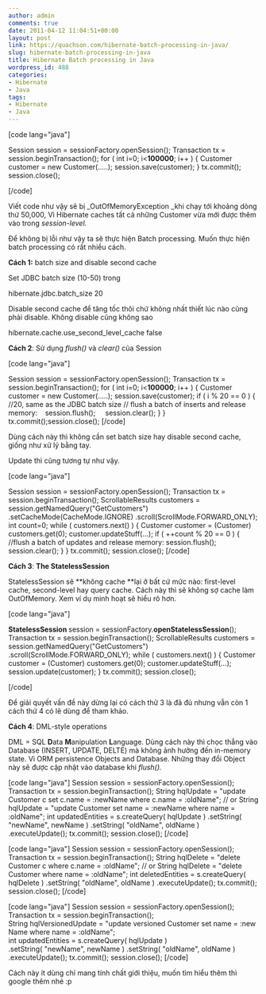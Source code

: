```yaml
---
author: admin
comments: true
date: 2011-04-12 11:04:51+00:00
layout: post
link: https://quachson.com/hibernate-batch-processing-in-java/
slug: hibernate-batch-processing-in-java
title: Hibernate Batch processing in Java
wordpress_id: 488
categories:
- Hibernate
- Java
tags:
- Hibernate
- Java
---
```


[code lang="java"]

Session session = sessionFactory.openSession();
Transaction tx = session.beginTransaction();
for ( int i=0; i<<strong>100000</strong>; i++ ) {
Customer customer = new Customer(.....);
session.save(customer);
}
tx.commit();
session.close();

[/code]

Viết code như vậy sẽ bị _OutOfMemoryException _khi chạy tới khoảng dòng thứ 50,000, Vì Hibernate caches tất cả những Customer vừa mới được thêm vào trong _session-level._

Để không bị lỗi như vậy ta sẽ thực hiện Batch processing. Muốn thực hiện batch processing có rất nhiều cách.

**Cách 1:** batch size and disable second cache

Set JDBC batch size (10-50) trong

hibernate.jdbc.batch_size 20

Disable second cache để tăng tốc thôi chứ không nhất thiết lúc nào cũng phải disable. Không disable cũng không sao

hibernate.cache.use_second_level_cache false

**Cách 2**: Sử dụng _flush()_ và _clear()_ của Session

[code lang="java"]

Session session = sessionFactory.openSession();
Transaction tx = session.beginTransaction();
for ( int i=0; i<<strong>100000</strong>; i++ ) {
Customer customer = new Customer(.....);
session.save(customer);
if ( i % 20 == 0 ) { //20, same as the JDBC batch size
        // flush a batch of inserts and release memory:
        session.flush();
        session.clear();
}
}
tx.commit();session.close();
[/code]

Dùng cách này thì không cần set batch size hay disable second cache, giống như xử lý bằng tay.

Update thì cũng tương tự như vậy.

[code lang="java"]

Session session = sessionFactory.openSession();
Transaction tx = session.beginTransaction();
ScrollableResults customers = session.getNamedQuery("GetCustomers")
.setCacheMode(CacheMode.IGNORE)
.scroll(ScrollMode.FORWARD_ONLY);
int count=0;
while ( customers.next() ) {
Customer customer = (Customer) customers.get(0);
customer.updateStuff(...);
if ( ++count % 20 == 0 ) {
//flush a batch of updates and release memory:
session.flush();
session.clear();
}
}
tx.commit();
session.close();
[/code]



**Cách 3**: **The StatelessSession**

StatelessSession sẽ **không cache **lại ở bất cứ mức nào: first-level cache, second-level hay query cache. Cách này thì sẽ không sợ cache làm OutOfMemory. Xem ví dụ minh hoạt sẽ hiểu rõ hơn.

[code lang="java"]

<strong>StatelessSession </strong>session = sessionFactory.<strong>openStatelessSession</strong>();
Transaction tx = session.beginTransaction();
ScrollableResults customers = session.getNamedQuery("GetCustomers")
.scroll(ScrollMode.FORWARD_ONLY);
while ( customers.next() ) {
Customer customer = (Customer) customers.get(0);
customer.updateStuff(...);
session.update(customer);
}
tx.commit();
session.close();

[/code]

Để giải quyết vấn đề này dừng lại có cách thử 3 là đã đủ nhưng vẫn còn 1 cách thứ 4 có lẽ dùng để tham khảo.

**Cách 4**: DML-style operations

DML = SQL **D**ata **M**anipulation **L**anguage. Dùng cách này thì chọc thẳng vào Database (INSERT, UPDATE, DELTE) mà không ảnh hưởng đến in-memory state. Vì ORM persistence Objects and Database. Những thay đổi Object này sẽ được cập nhật vào database khi _flush()._

[code lang="java"]
Session session = sessionFactory.openSession();
Transaction tx = session.beginTransaction();
String hqlUpdate = "update Customer c set c.name = :newName where c.name = :oldName";
// or String hqlUpdate = "update Customer set name = :newName where name = :oldName";
int updatedEntities = s.createQuery( hqlUpdate )
     .setString( "newName", newName )
     .setString( "oldName", oldName )
     .executeUpdate();
tx.commit();
session.close();
[/code]

[code lang="java"]
Session session = sessionFactory.openSession();
Transaction tx = session.beginTransaction();
String hqlDelete = "delete Customer c where c.name = :oldName";
// or String hqlDelete = "delete Customer where name = :oldName";
int deletedEntities = s.createQuery( hqlDelete )
     .setString( "oldName", oldName )
     .executeUpdate();
tx.commit();
session.close();
[/code]

[code lang="java"]
Session session = sessionFactory.openSession();
Transaction tx = session.beginTransaction();
String hqlVersionedUpdate = "update versioned Customer set name = :newName where name = :oldName";
int updatedEntities = s.createQuery( hqlUpdate )
.setString( "newName", newName )
.setString( "oldName", oldName )
.executeUpdate();
tx.commit();
session.close();
[/code]

Cách này ít dùng chỉ mang tính chất giới thiệu, muốn tìm hiểu thêm thì google thêm nhé :p
